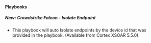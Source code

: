 
#### Playbooks
##### New: Crowdstrike Falcon - Isolate Endpoint 
- This playbook will auto Isolate endpoints by the device id that was provided in the playbook. (Available from Cortex XSOAR 5.5.0).

